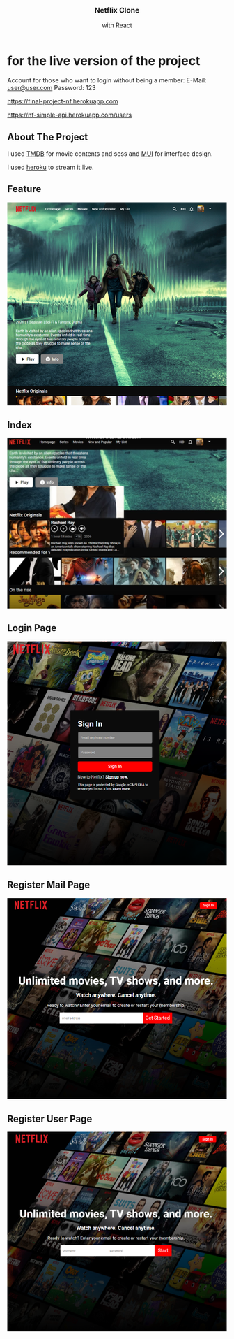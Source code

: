 
<br/>
<p align="center">
  <a href="https://github.com/CihatKOCAK/netflix-Clone">
  </a>

  <h3 align="center">Netflix Clone</h3>

  <p align="center">
    with React
    <br/>
    <br/>
  </p>
</p>

# for the live version of the project

Account for those who want to login without being a member:
E-Mail: user@user.com Password: 123

https://final-project-nf.herokuapp.com

https://nf-simple-api.herokuapp.com/users


## About The Project

I used <a href ="https://www.themoviedb.org/"> TMDB</a> for movie contents and scss and <a href ="https://mui.com/"> MUI</a> for interface design.

I used <a href ="https://www.heroku.com/"> heroku</a> to stream it live.

## Feature
![Screen Shot](https://github.com/CihatKOCAK/netflix-Clone/blob/main/readme/feature.png)

## Index
![Screen Shot](https://github.com/CihatKOCAK/netflix-Clone/blob/main/readme/index.png)

## Login Page
![Screen Shot](https://github.com/CihatKOCAK/netflix-Clone/blob/main/readme/login.png)

## Register Mail Page
![Screen Shot](https://github.com/CihatKOCAK/netflix-Clone/blob/main/readme/registermail.png)

## Register User Page
![Screen Shot](https://github.com/CihatKOCAK/netflix-Clone/blob/main/readme/registeruser.png)